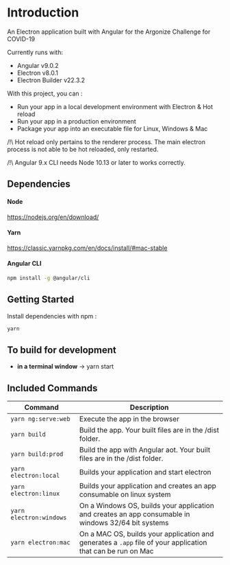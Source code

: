 # Introduction

An Electron application built with Angular for the Argonize Challenge for COVID-19

Currently runs with:

- Angular v9.0.2
- Electron v8.0.1
- Electron Builder v22.3.2

With this project, you can :

- Run your app in a local development environment with Electron & Hot reload
- Run your app in a production environment
- Package your app into an executable file for Linux, Windows & Mac

/!\ Hot reload only pertains to the renderer process. The main electron process is not able to be hot reloaded, only restarted.

/!\ Angular 9.x CLI needs Node 10.13 or later to works correctly.

## Dependencies
#### Node
https://nodejs.org/en/download/

#### Yarn
https://classic.yarnpkg.com/en/docs/install/#mac-stable

#### Angular CLI
``` bash
npm install -g @angular/cli
```
## Getting Started

Install dependencies with npm :

``` bash
yarn
```

## To build for development

- **in a terminal window** -> yarn start

## Included Commands

|Command|Description|
|--|--|
|`yarn ng:serve:web`| Execute the app in the browser |
|`yarn build`| Build the app. Your built files are in the /dist folder. |
|`yarn build:prod`| Build the app with Angular aot. Your built files are in the /dist folder. |
|`yarn electron:local`| Builds your application and start electron
|`yarn electron:linux`| Builds your application and creates an app consumable on linux system |
|`yarn electron:windows`| On a Windows OS, builds your application and creates an app consumable in windows 32/64 bit systems |
|`yarn electron:mac`|  On a MAC OS, builds your application and generates a `.app` file of your application that can be run on Mac |